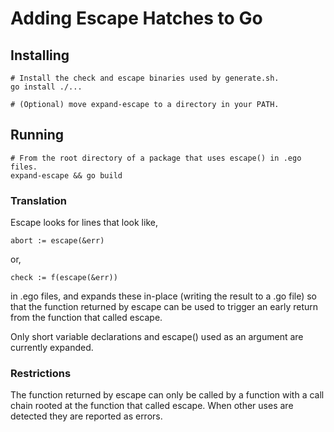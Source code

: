 # Adding Escape Hatches to Go

## Installing

	# Install the check and escape binaries used by generate.sh.
	go install ./...

	# (Optional) move expand-escape to a directory in your PATH.

## Running

	# From the root directory of a package that uses escape() in .ego files.
    expand-escape && go build

### Translation

Escape looks for lines that look like,

	abort := escape(&err)

or,

	check := f(escape(&err))

in .ego files, and expands these in-place (writing the result to a .go file)
so that the function returned by escape can be used to trigger an early return
from the function that called escape.

Only short variable declarations and escape() used as an argument are
currently expanded.

### Restrictions

The function returned by escape can only be called by a function with a call
chain rooted at the function that called escape. When other uses are detected
they are reported as errors.
